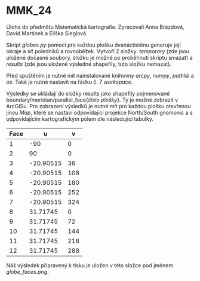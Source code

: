 # MMK_24
Úloha do předmětu Matematická kartografie. Zpracovali Anna Brázdová, David Martínek a Eliška Sieglová.

Skript _globes.py_ pomocí pro každou plošku dvanáctistěnu generuje její okraje a síť poledníků a rovnoběžek. Vytvoří 2 složky: _temporary_ (zde jsou uložené dočasné soubory, složku je možné po proběhnutí skriptu smazat) a _results_ (zde jsou uložené výsledné shapefily, tuto složku nemazat).

Před spuštěním je nutné mít nainstalované knihovny _arcpy_, _numpy_, _pathlib_ a _os_. Také je nutné nastavit na řádku č. 7 _workspace_.

Výsledky se ukládají do složky results jako shapefily pojmenované boundary/meridian/parallel_face{_číslo plošky_}. Ty je možné zobrazit v ArcGISu. Pro zobrazení výsledků je nutné mít pro každou plošku otevřenou jinou _Map_, které se nastaví odpovídající projekce North/South gnomonic a s odpovídajícím kartografickým pólem dle následující tabulky.


| Face | u | v | 
| ------------- | ------------- | ------------- |
| 1	| -90 |	0 |
| 2	| 90	| 0 |
| 3	| -20.90515	| 36 |
| 4	| -20.90515	| 108 |
| 5	| -20.90515	| 180 | 
| 6	| -20.90515	| 252 |
| 7	| -20.90515	| 324 |
| 8	| 31.71745	| 0 |
| 9	| 31.71745	| 72 |
| 10	| 31.71745	| 144 |
| 11	| 31.71745	| 216 |
| 12	| 31.71745	| 288 |


Náš výsledek připravený k tisku je uložen v této složce pod jménem _globe_faces.png_.
